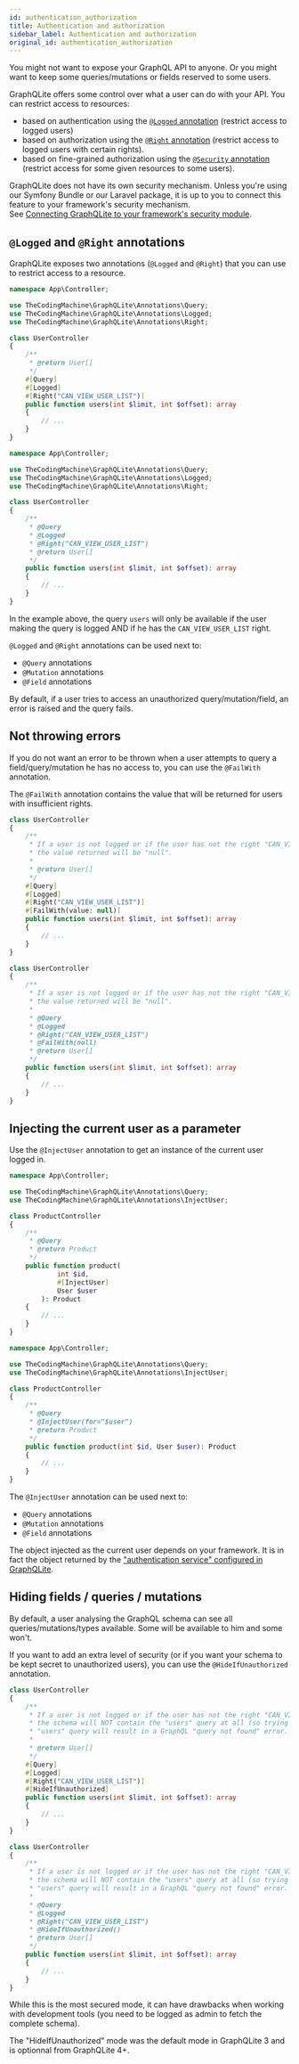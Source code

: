 ```yaml
---
id: authentication_authorization
title: Authentication and authorization
sidebar_label: Authentication and authorization
original_id: authentication_authorization
---
```


You might not want to expose your GraphQL API to anyone. Or you might want to keep some queries/mutations or fields
reserved to some users.

GraphQLite offers some control over what a user can do with your API. You can restrict access to resources:

- based on authentication using the [`@Logged` annotation](#logged-and-right-annotations) (restrict access to logged users)
- based on authorization using the [`@Right` annotation](#logged-and-right-annotations) (restrict access to logged users with certain rights).
- based on fine-grained authorization using the [`@Security` annotation](fine-grained-security.md) (restrict access for some given resources to some users).

<div class="alert alert--info">
GraphQLite does not have its own security mechanism.
Unless you're using our Symfony Bundle or our Laravel package, it is up to you to connect this feature to your framework's security mechanism.<br />
See <a href="implementing-security.md">Connecting GraphQLite to your framework's security module</a>.
</div>

## `@Logged` and `@Right` annotations

GraphQLite exposes two annotations (`@Logged` and `@Right`) that you can use to restrict access to a resource.
<!--DOCUSAURUS_CODE_TABS-->
<!--PHP 8+-->
```php
namespace App\Controller;

use TheCodingMachine\GraphQLite\Annotations\Query;
use TheCodingMachine\GraphQLite\Annotations\Logged;
use TheCodingMachine\GraphQLite\Annotations\Right;

class UserController
{
    /**
     * @return User[]
     */
    #[Query]
    #[Logged]
    #[Right("CAN_VIEW_USER_LIST")]
    public function users(int $limit, int $offset): array
    {
        // ...
    }
}
```
<!--PHP 7+-->
```php
namespace App\Controller;

use TheCodingMachine\GraphQLite\Annotations\Query;
use TheCodingMachine\GraphQLite\Annotations\Logged;
use TheCodingMachine\GraphQLite\Annotations\Right;

class UserController
{
    /**
     * @Query
     * @Logged
     * @Right("CAN_VIEW_USER_LIST")
     * @return User[]
     */
    public function users(int $limit, int $offset): array
    {
        // ...
    }
}
```
<!--END_DOCUSAURUS_CODE_TABS-->


In the example above, the query `users` will only be available if the user making the query is logged AND if he
has the `CAN_VIEW_USER_LIST` right.

`@Logged` and `@Right` annotations can be used next to:

* `@Query` annotations
* `@Mutation` annotations
* `@Field` annotations

<div class="alert alert--info">By default, if a user tries to access an unauthorized query/mutation/field, an error is raised and the query fails.</div>

## Not throwing errors

If you do not want an error to be thrown when a user attempts to query a field/query/mutation he has no access to, you can use the `@FailWith` annotation.

The `@FailWith` annotation contains the value that will be returned for users with insufficient rights.

<!--DOCUSAURUS_CODE_TABS-->
<!--PHP 8+-->
```php
class UserController
{
    /**
     * If a user is not logged or if the user has not the right "CAN_VIEW_USER_LIST",
     * the value returned will be "null".
     *
     * @return User[]
     */
    #[Query]
    #[Logged]
    #[Right("CAN_VIEW_USER_LIST")]
    #[FailWith(value: null)]
    public function users(int $limit, int $offset): array
    {
        // ...
    }
}
```
<!--PHP 7+-->
```php
class UserController
{
    /**
     * If a user is not logged or if the user has not the right "CAN_VIEW_USER_LIST",
     * the value returned will be "null".
     *
     * @Query
     * @Logged
     * @Right("CAN_VIEW_USER_LIST")
     * @FailWith(null)
     * @return User[]
     */
    public function users(int $limit, int $offset): array
    {
        // ...
    }
}
```
<!--END_DOCUSAURUS_CODE_TABS-->

## Injecting the current user as a parameter

Use the `@InjectUser` annotation to get an instance of the current user logged in.

<!--DOCUSAURUS_CODE_TABS-->
<!--PHP 8+-->
```php
namespace App\Controller;

use TheCodingMachine\GraphQLite\Annotations\Query;
use TheCodingMachine\GraphQLite\Annotations\InjectUser;

class ProductController
{
    /**
     * @Query
     * @return Product
     */
    public function product(
            int $id,
            #[InjectUser]
            User $user
        ): Product
    {
        // ...
    }
}
```
<!--PHP 7+-->
```php
namespace App\Controller;

use TheCodingMachine\GraphQLite\Annotations\Query;
use TheCodingMachine\GraphQLite\Annotations\InjectUser;

class ProductController
{
    /**
     * @Query
     * @InjectUser(for="$user")
     * @return Product
     */
    public function product(int $id, User $user): Product
    {
        // ...
    }
}
```
<!--END_DOCUSAURUS_CODE_TABS-->

The `@InjectUser` annotation can be used next to:

* `@Query` annotations
* `@Mutation` annotations
* `@Field` annotations

The object injected as the current user depends on your framework. It is in fact the object returned by the
["authentication service" configured in GraphQLite](implementing-security.md).

## Hiding fields / queries / mutations

By default, a user analysing the GraphQL schema can see all queries/mutations/types available.
Some will be available to him and some won't.

If you want to add an extra level of security (or if you want your schema to be kept secret to unauthorized users),
you can use the `@HideIfUnauthorized` annotation.

<!--DOCUSAURUS_CODE_TABS-->
<!--PHP 8+-->
```php
class UserController
{
    /**
     * If a user is not logged or if the user has not the right "CAN_VIEW_USER_LIST",
     * the schema will NOT contain the "users" query at all (so trying to call the
     * "users" query will result in a GraphQL "query not found" error.
     *
     * @return User[]
     */
    #[Query]
    #[Logged]
    #[Right("CAN_VIEW_USER_LIST")]
    #[HideIfUnauthorized]
    public function users(int $limit, int $offset): array
    {
        // ...
    }
}
```
<!--PHP 7+-->
```php
class UserController
{
    /**
     * If a user is not logged or if the user has not the right "CAN_VIEW_USER_LIST",
     * the schema will NOT contain the "users" query at all (so trying to call the
     * "users" query will result in a GraphQL "query not found" error.
     *
     * @Query
     * @Logged
     * @Right("CAN_VIEW_USER_LIST")
     * @HideIfUnauthorized()
     * @return User[]
     */
    public function users(int $limit, int $offset): array
    {
        // ...
    }
}
```
<!--END_DOCUSAURUS_CODE_TABS-->

While this is the most secured mode, it can have drawbacks when working with development tools
(you need to be logged as admin to fetch the complete schema).

<div class="alert alert--info">The "HideIfUnauthorized" mode was the default mode in GraphQLite 3 and is optionnal from GraphQLite 4+.</div>
